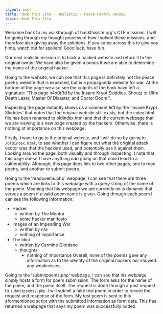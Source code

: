 ```yaml
---
layout: post
title: Hack This Site - Realistic - Peace Peotry HACKED
topic: Hack This Site
---
```


Welcome back to my walkthrough of hackthissite.org's CTF missions. I will be going through my thought process of how I solved these missions, and therefore also giving away the solutions. If you came across this to give you hints, watch out for spoilers! Good luck, have fun.

Our next realistic mission is to hack a hacked website and return it to the original owner. We have also be given a bonus if we are able to determine the name of the original hacker.

Going to the website, we can see that this page is definitely not the peace poetry website that is expected, but is a propaganda website for war. At the bottom of the page we also see the culprits of the hack have left a signature: "This page h4x0r3d by the Insane Krypt Skiddies. Shoutz to Ultra Death Laser, Master Of Disaster, and Doctor Doom.".

Inspecting the page instantly shows us a comment left by the 'Insane Krypt Skiddies' that notes that the original website still exists, but the index.html file has been renamed to oldindex.html and that the current webpage that we are viewing is a new page created by the hackers. Otherwise, there is nothing of importance on this webpage.

Firstly, I want to go to the original website, and I will do so by going to `/oldindex.html`, to see whether I can figure out what the original attack vector was that the hackers used, and potentially use it against them. Looking around the page, both visually and through inspecting, I note that this page doesn't have anything odd going on that could lead to a vulnerability. Although, this page does link to two other pages, one to read poetry, and another to submit poetry.

Going to the 'readpoems.php' webpage, I can see that there are three poems which are links to this webpage with a query string of the name of the poem. Meaning that his webpage we are currently on is dynamic that serves a poem if a valid poem name is given. Going through each poem I can see the following information:
- Hacker
  - written by The Mentor
  - some hacker manifesto
- Images of an Impending War
  - written by n/a
  - nothing of importance
- The Idiot
  - written by Carmine Giordano
  - thoughts
    - nothing of importance
  Overall, none of the poems gave any information as to the identity of the original hackers nor showed any weaknesses.

Going to the 'submitpoems.php' webpage, I can see that his webpage simply hosts a form for poem submission. The form asks for the name of the poem, and the poem itself. The request is done through a post request to `submitpoems2.php`. I will submit a fake test poem in order to record the request and response of the form. My test poem is sent to this aformentioned script with the submitted information as form data. This has returned a webpage that says my poem was successfully added.
  